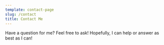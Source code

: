 ```yaml
---
template: contact-page
slug: /contact
title: Contact Me
---
```

Have a question for me? Feel free to ask! Hopefully, I can help or answer as best as I can!
